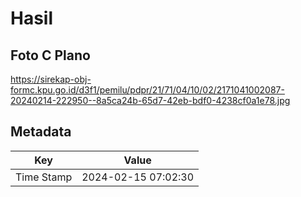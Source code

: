 # Hasil

## Foto C Plano

https://sirekap-obj-formc.kpu.go.id/d3f1/pemilu/pdpr/21/71/04/10/02/2171041002087-20240214-222950--8a5ca24b-65d7-42eb-bdf0-4238cf0a1e78.jpg


## Metadata

| Key        | Value               |
| ---------- | ------------------- |
| Time Stamp | 2024-02-15 07:02:30 |



